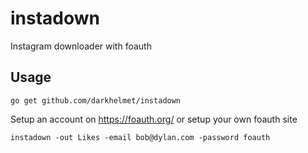 # instadown

Instagram downloader with foauth

## Usage

    go get github.com/darkhelmet/instadown
    
Setup an account on https://foauth.org/ or setup your own foauth site

    instadown -out Likes -email bob@dylan.com -password foauth
